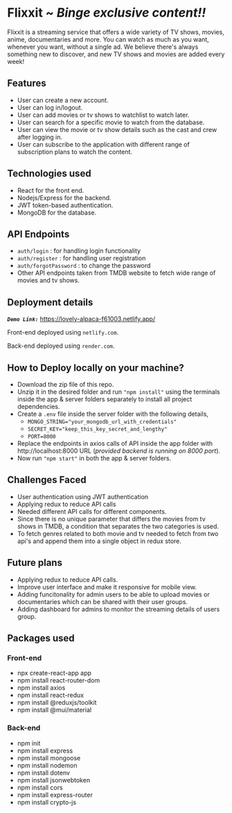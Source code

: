 # Flixxit ~ _Binge exclusive content!!_

Flixxit is a streaming service that offers a wide variety of TV shows, movies, anime, documentaries and more. You can watch as much as you want, whenever you want, without a single ad. We believe there's always something new to discover, and new TV shows and movies are added every week!

## Features

- User can create a new account.
- User can log in/logout.
- User can add movies or tv shows to watchlist to watch later.
- User can search for a specific movie to watch from the database.
- User can view the movie or tv show details such as the cast and crew after logging in.
- User can subscribe to the application with different range of subscription plans to watch the content.

## Technologies used

- React for the front end.
- Nodejs/Express for the backend.
- JWT token-based authentication.
- MongoDB for the database.

## API Endpoints

- `auth/login` : for handling login functionality
- `auth/register` : for handling user registration
- `auth/forgotPassword` : to change the password
- Other API endpoints taken from TMDB website to fetch wide range of movies and tv shows.

## Deployment details

**_`Demo Link:`_** https://lovely-alpaca-f61003.netlify.app/

Front-end deployed using `netlify.com`.

Back-end deployed using `render.com`.

## How to Deploy locally on your machine?

- Download the zip file of this repo.
- Unzip it in the desired folder and run `"npm install"` using the terminals inside the app & server folders separately to install all project dependencies.
- Create a `.env` file inside the server folder with the following details,
  - `MONGO_STRING="your_mongodb_url_with_credentials"`
  - `SECRET_KEY="keep_this_key_secret_and_lengthy"`
  - `PORT=8000`
- Replace the endpoints in axios calls of API inside the app folder with http://localhost:8000 URL (_provided backend is running on 8000 port_).
- Now run `"npm start"` in both the app & server folders.

## Challenges Faced

- User authentication using JWT authentication
- Applying redux to reduce API calls
- Needed different API calls for different components.
- Since there is no unique parameter that differs the movies from tv shows in TMDB, a condition that separates the two categories is used.
- To fetch genres related to both movie and tv needed to fetch from two api's and append them into a single object in redux store.

## Future plans

- Applying redux to reduce API calls.
- Improve user interface and make it responsive for mobile view.
- Adding funcitonality for admin users to be able to upload movies or documentaries which can be shared with their user groups.
- Adding dashboard for admins to monitor the streaming details of users group.

## Packages used

### Front-end

- npx create-react-app app
- npm install react-router-dom
- npm install axios
- npm install react-redux
- npm install @reduxjs/toolkit
- npm install @mui/material

### Back-end

- npm init
- npm install express
- npm install mongoose
- npm install nodemon
- npm install dotenv
- npm install jsonwebtoken
- npm install cors
- npm install express-router
- npm install crypto-js
